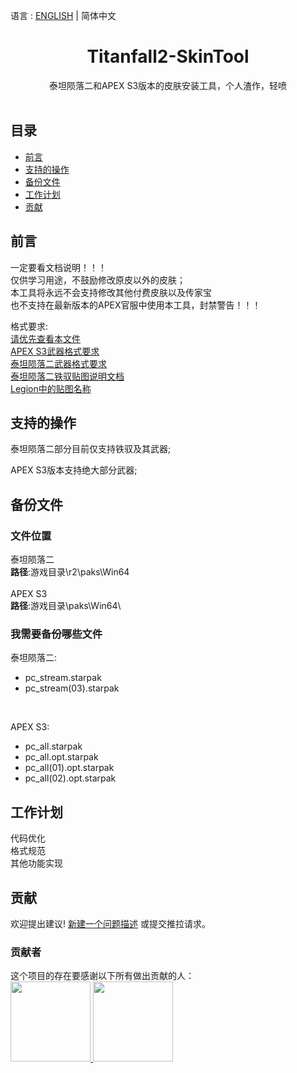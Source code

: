 语言 : [ENGLISH](./README.md) | 简体中文 
<h1 align="center">Titanfall2-SkinTool</h1>

<div align="center">泰坦陨落二和APEX S3版本的皮肤安装工具，个人渣作，轻喷</div><br>

## 目录

- [前言](#前言)
- [支持的操作](#支持的操作)
- [备份文件](#备份文件)
- [工作计划](#工作计划)
- [贡献](#贡献)

## 前言

一定要看文档说明！！！<br>
仅供学习用途，不鼓励修改原皮以外的皮肤；<br>
本工具将永远不会支持修改其他付费皮肤以及传家宝<br>
也不支持在最新版本的APEX官服中使用本工具，封禁警告！！！

格式要求:<br>
[请优先查看本文件](Documents/请优先查看本文件.txt)<br>
[APEX S3武器格式要求](Documents/APEX_S3武器格式要求.docx)<br>
[泰坦陨落二武器格式要求](Documents/泰坦陨落二武器格式要求.docx)<br>
[泰坦陨落二铁驭贴图说明文档](Documents/泰坦陨落二铁驭贴图说明文档.docx)<br>
[Legion中的贴图名称](Documents/Legion中的贴图名称.txt)

## 支持的操作

泰坦陨落二部分目前仅支持铁驭及其武器;


APEX S3版本支持绝大部分武器;

## 备份文件

### 文件位置

泰坦陨落二<br>
**路径**:游戏目录\r2\paks\Win64\
<br>
APEX S3<br>
**路径**:游戏目录\paks\Win64\


### 我需要备份哪些文件

泰坦陨落二:
<br>
- pc_stream.starpak
- pc_stream(03).starpak
<br>

APEX S3:
<br>
- pc_all.starpak
- pc_all.opt.starpak
- pc_all(01).opt.starpak
- pc_all(02).opt.starpak


## 工作计划

代码优化
<br>
格式规范
<br>
其他功能实现

## 贡献
欢迎提出建议! [新建一个问题描述](https://github.com/zxcPandora/Titanfall2-SkinTool/issues/new) 或提交推拉请求。

### 贡献者

这个项目的存在要感谢以下所有做出贡献的人：
<a href="https://github.com/zxcPandora/Titanfall2-SkinTool/graphs/contributors"><br>
  <img src="https://avatars.githubusercontent.com/u/81985226?v=4" width="128" height="128">
  <img src="https://avatars.githubusercontent.com/u/18037145?v=4" width="128" height="128">
</a>
